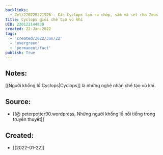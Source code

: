 ```yaml
---
backlinks:
  - Zet/220228221526 - Các Cyclops tạo ra chớp, sấm và sét cho Zeus
title: Cyclops giỏi chế tạo vũ khí
UID: 220122144630
created: 22-Jan-2022
tags:
  - 'created/2022/Jan/22'
  - 'evergreen'
  - 'permanent/fact'
publish: True
---
```

## Notes:
[[Người khổng lồ Cyclops|Cyclops]] là những nghệ nhân chế tạo vũ khí.

## Source:
- [[@ peterpotter90.wordpress, Những người khổng lồ nổi tiếng trong truyền thuyết]]



## Created:
- [[2022-01-22]]
